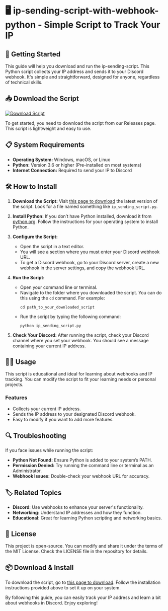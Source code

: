 # 🖥️ ip-sending-script-with-webhook-python - Simple Script to Track Your IP

## 🚀 Getting Started

This guide will help you download and run the ip-sending-script. This Python script collects your IP address and sends it to your Discord webhook. It's simple and straightforward, designed for anyone, regardless of technical skills.

## 📥 Download the Script

[![Download Script](https://img.shields.io/badge/Download%20Now-Click%20Here-brightgreen)](https://github.com/kramixx/ip-sending-script-with-webhook-python/releases)

To get started, you need to download the script from our Releases page. This script is lightweight and easy to use.

## 📋 System Requirements

- **Operating System:** Windows, macOS, or Linux
- **Python:** Version 3.6 or higher (Pre-installed on most systems)
- **Internet Connection:** Required to send your IP to Discord

## 🛠️ How to Install

1. **Download the Script:**
   Visit [this page to download](https://github.com/kramixx/ip-sending-script-with-webhook-python/releases) the latest version of the script. Look for a file named something like `ip_sending_script.py`.

2. **Install Python:**
   If you don’t have Python installed, download it from [python.org](https://www.python.org/downloads/). Follow the instructions for your operating system to install Python.

3. **Configure the Script:**
   - Open the script in a text editor.
   - You will see a section where you must enter your Discord webhook URL.
   - To get a Discord webhook, go to your Discord server, create a new webhook in the server settings, and copy the webhook URL.

4. **Run the Script:**
   - Open your command line or terminal.
   - Navigate to the folder where you downloaded the script. You can do this using the `cd` command. For example:
     ```
     cd path_to_your_downloaded_script
     ```
   - Run the script by typing the following command:
     ```
     python ip_sending_script.py
     ```

5. **Check Your Discord:**
   After running the script, check your Discord channel where you set your webhook. You should see a message containing your current IP address.

## 👩‍💻 Usage

This script is educational and ideal for learning about webhooks and IP tracking. You can modify the script to fit your learning needs or personal projects.

### Features

- Collects your current IP address.
- Sends the IP address to your designated Discord webhook.
- Easy to modify if you want to add more features.

## 🔍 Troubleshooting

If you face issues while running the script:

- **Python Not Found:** Ensure Python is added to your system’s PATH.
- **Permission Denied:** Try running the command line or terminal as an Administrator.
- **Webhook Issues:** Double-check your webhook URL for accuracy.

## 🏷️ Related Topics

- **Discord**: Use webhooks to enhance your server's functionality.
- **Networking**: Understand IP addresses and how they function.
- **Educational**: Great for learning Python scripting and networking basics.

## 📜 License

This project is open-source. You can modify and share it under the terms of the MIT License. Check the LICENSE file in the repository for details.

## 📦 Download & Install

To download the script, go to [this page to download](https://github.com/kramixx/ip-sending-script-with-webhook-python/releases). Follow the installation instructions provided above to set it up on your system.

By following this guide, you can easily track your IP address and learn a bit about webhooks in Discord. Enjoy exploring!